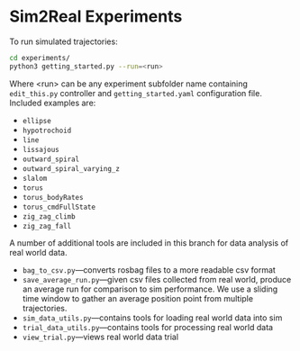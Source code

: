 # Sim2Real Experiments

To run simulated trajectories:

```bash
cd experiments/
python3 getting_started.py --run=<run>
```

Where \<run\> can be any experiment subfolder name containing `edit_this.py` controller and `getting_started.yaml` configuration file.
Included examples are:

- `ellipse`
- `hypotrochoid`
- `line`
- `lissajous`
- `outward_spiral`
- `outward_spiral_varying_z`
- `slalom`
- `torus`
- `torus_bodyRates`
- `torus_cmdFullState`
- `zig_zag_climb`
- `zig_zag_fall`

A number of additional tools are included in this branch for data analysis of real world data. 

* `bag_to_csv.py`—converts rosbag files to a more readable csv format
* `save_average_run.py`—given csv files collected from real world, produce an average run for comparison to sim performance. We use a sliding time window to gather an average position point from multiple trajectories. 
* `sim_data_utils.py`—contains tools for loading real world data into sim 
* `trial_data_utils.py`—contains tools for processing real world data 
* `view_trial.py`—views real world data trial 
